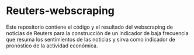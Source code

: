 # Reuters-webscraping
Este repositorio contiene el código y el resultado del webscraping de noticias de Reuters para la construcción de un indicador de baja frecuencia que resuma los sentimientos de las noticias y sirva como indicador de pronóstico de la actividad económica.


